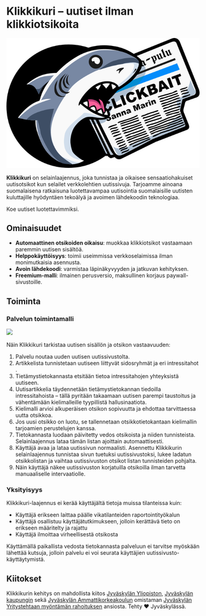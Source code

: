 # Klikkikuri – uutiset ilman klikkiotsikoita

![](assets/logo.png)

**Klikkikuri** on selainlaajennus, joka tunnistaa ja oikaisee sensaatiohakuiset uutisotsikot kun selailet verkkolehtien uutissivuja. Tarjoamme ainoana suomalaisena ratkaisuna luotettavampaa uutisointia suomalaisille uutisten kuluttajille hyödyntäen tekoälyä ja avoimen lähdekoodin teknologiaa.

Koe uutiset luotettavimmiksi.

## Ominaisuudet

 - **Automaattinen otsikoiden oikaisu**: muokkaa klikkiotsikot vastaamaan paremmin uutisen sisältöä.
 - **Helppokäyttöisyys**: toimii useimmissa verkkoselaimissa ilman monimutkaisia asennusta.
 - **Avoin lähdekoodi**: varmistaa läpinäkyvyyden ja jatkuvan kehityksen.
 - **Freemium-malli**: ilmainen perusversio, maksullinen korjaus paywall-sivustoille.

## Toiminta

### Palvelun toimintamalli

![](assets/modus-operandi-2024-09-29-0135.png)

Näin Klikkikuri tarkistaa uutisen sisällön ja otsikon vastaavuuden:

1. Palvelu noutaa uuden uutisen uutissivustolta​.
2. Artikkelista tunnistetaan uutiseen liittyvät sidosryhmät ja eri intressitahot​.
3. Tietämystietokannasta etsitään tietoa intressitahojen yhteyksistä uutiseen​.
4. Uutisartikkelia täydennetään tietämystietokannan tiedoilla intressitahoista​ –  tällä pyritään takaamaan uutisen parempi taustoitus ja vähentämään kielimalleille tyypillistä hallusinaatiota.
5. Kielimalli arvioi alkuperäisen otsikon sopivuutta ja ehdottaa tarvittaessa uutta otsikkoa.
6. Jos uusi otsikko on luotu, se tallennetaan otsikkotietokantaan kielimallin tarjoamien perustelujen kanssa.​
7. Tietokannasta luodaan päivitetty vedos otsikoista ja niiden tunnisteista.​ Selainlaajennus lataa tämän listan ajoittain automaattisesti.
8. Käyttäjä avaa ja lataa uutissivun normaalisti. Asennettu Klikkikurin selainlaajennus tunnistaa sivun tuetuksi uutissivustoksi, lukee ladatun otsikkolistan ja vaihtaa uutissivuston otsikot listan tunnisteiden pohjalta.​
9. Näin käyttäjä näkee uutissivuston korjatuilla otsikoilla ilman tarvetta manuaaliselle intervaatiolle.​

### Yksityisyys

Klikkikuri-laajennus ei kerää käyttäjältä tietoja muissa tilanteissa kuin:
- Käyttäjä erikseen laittaa päälle vikatilanteiden raportointityökalun
- Käyttäjä osallistuu käyttäjätutkimukseen, jolloin kerättävä tieto on erikseen määritelty ja rajattu
- Käyttäjä ilmoittaa virheellisestä otsikosta

Käyttämällä paikallista vedosta tietokannasta palveluun ei tarvitse myöskään lähettää kutsuja, jolloin palvelu ei voi seurata käyttäjien uutissivusto-käyttäytymistä.

## Kiitokset

Klikkikurin kehitys on mahdollista kiitos [Jyväskylän Yliopiston](https://www.jyu.fi), [Jyväskylän kaupungin](https://www.jyvaskyla.fi) sekä [Jyväskylän Ammattikorkeakoulun](https://www.jamk.fi) omistaman [Jyväskylän Yritystehtaan myöntämän rahoituksen](https://yritystehdas.fi/tuotekehitysrahoitus) ansiosta. Tehty ❤️ Jyväskylässä.
